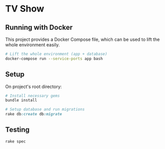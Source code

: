 # TV Show

## Running with Docker

This project provides a Docker Compose file, which can be used to lift the whole environment easily.

```sh
# Lift the whole environment (app + database)
docker-compose run --service-ports app bash
```

## Setup

On project's root directory:

```ruby
# Install necessary gems
bundle install

# Setup database and run migrations
rake db:create db:migrate
```

## Testing

```ruby
rake spec
```
